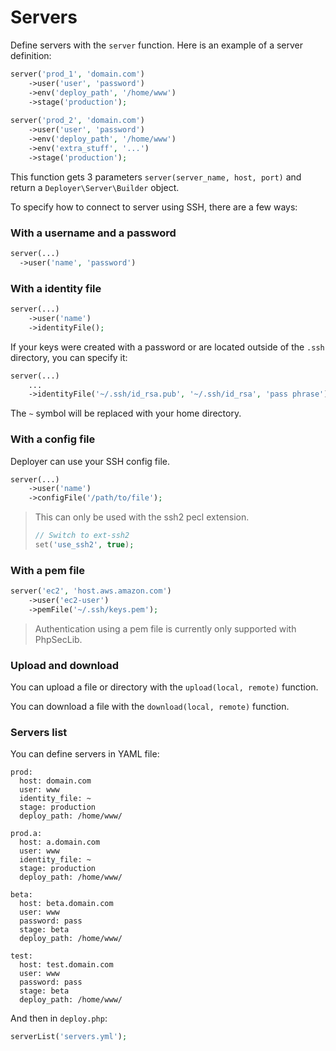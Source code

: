 # Servers

Define servers with the `server` function. Here is an example of a server definition:

~~~ php
server('prod_1', 'domain.com')
    ->user('user', 'password')
    ->env('deploy_path', '/home/www')
    ->stage('production');
    
server('prod_2', 'domain.com')
    ->user('user', 'password')
    ->env('deploy_path', '/home/www')
    ->env('extra_stuff', '...')
    ->stage('production');
~~~

This function gets 3 parameters `server(server_name, host, port)` and return a `Deployer\Server\Builder` object.

To specify how to connect to server using SSH, there are a few ways:

### With a username and a password

~~~ php
server(...)
  ->user('name', 'password')
~~~

### With a identity file

~~~ php
server(...)
    ->user('name')
    ->identityFile();
~~~

If your keys were created with a password or are located outside of the `.ssh` directory, you can specify it:

~~~ php
server(...)
    ...
    ->identityFile('~/.ssh/id_rsa.pub', '~/.ssh/id_rsa', 'pass phrase');
~~~

The `~` symbol  will be replaced with your home directory. 

### With a config file

Deployer can use your SSH config file.

~~~ php
server(...)
    ->user('name')
    ->configFile('/path/to/file');
~~~

> This can only be used with the ssh2 pecl extension.
> ~~~ php
> // Switch to ext-ssh2
> set('use_ssh2', true);
> ~~~

### With a pem file

~~~ php
server('ec2', 'host.aws.amazon.com')
    ->user('ec2-user')
    ->pemFile('~/.ssh/keys.pem');
~~~

> Authentication using a pem file is currently only supported with PhpSecLib.

### Upload and download

You can upload a file or directory with the `upload(local, remote)` function.

You can download a file with the `download(local, remote)` function.

### Servers list

You can define servers in YAML file:

~~~
prod:
  host: domain.com
  user: www
  identity_file: ~
  stage: production
  deploy_path: /home/www/
  
prod.a:
  host: a.domain.com
  user: www
  identity_file: ~
  stage: production
  deploy_path: /home/www/  
  
beta:
  host: beta.domain.com
  user: www
  password: pass
  stage: beta
  deploy_path: /home/www/
  
test:
  host: test.domain.com
  user: www
  password: pass
  stage: beta
  deploy_path: /home/www/  
~~~

And then in `deploy.php`:

~~~ php
serverList('servers.yml');
~~~
